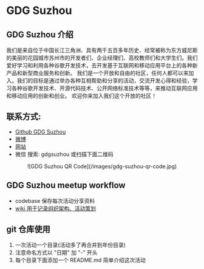 # GDG Suzhou 

## GDG Suzhou 介绍

我们是来自位于中国长江三角洲、具有两千五百多年历史、经常被称为东方威尼斯的美丽的花园城市苏州市的开发者们、企业经理们、高校教师们和大学生们。我们爱好学习和利用各种谷歌开发技术，去开发基于互联网和移动应用平台上的各种新产品和新型商业服务和创新。 我们是一个开放和自由的社区，任何人都可以来加入。我们的目标是通过举办各种互相帮助和分享的活动，交流开发心得和经验，学习各种谷歌开发技术、开源代码技术、公开网络标准技术等等，来推动互联网应用和移动应用的创新和创业。 欢迎你来加入我们这个开放的社区！

## 联系方式:

- [Github GDG Suzhou](https://github.com/GDG-Suzhou)
- [微博](http://weibo.com/gdgsuzhou)
- [网站](http://www.gdg-suzhou.org)
- 微信 搜索: gdgsuzhou 或扫描下面二维码
<div align=center>
![GDG Suzhou QR Code](/images/gdg-suzhou-qr-code.jpg)
</div>

## GDG Suzhou meetup workflow

- codebase 保存每次活动分享资料
- [wiki 用于记录组织架构、活动策划](https://github.com/GDG-Suzhou/meetup/wiki)

## git 仓库使用

1. 一次活动一个目录(活动多了再合并到年份目录)
2. 注意命名方式以 "日期" 加 "-" 开头
3. 每个目录下面添加一个 README.md 简单介绍这次活动
